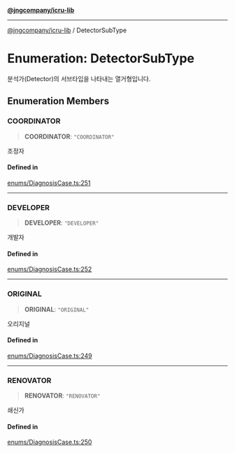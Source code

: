 [**@jngcompany/icru-lib**](../README.md)

***

[@jngcompany/icru-lib](../globals.md) / DetectorSubType

# Enumeration: DetectorSubType

분석가(Detector)의 서브타입을 나타내는 열거형입니다.

## Enumeration Members

### COORDINATOR

> **COORDINATOR**: `"COORDINATOR"`

조정자

#### Defined in

[enums/DiagnosisCase.ts:251](https://github.com/jngcompany/icru-lib/blob/463893065235bd00666c18bdf483558e3b5f75c6/src/enums/DiagnosisCase.ts#L251)

***

### DEVELOPER

> **DEVELOPER**: `"DEVELOPER"`

개발자

#### Defined in

[enums/DiagnosisCase.ts:252](https://github.com/jngcompany/icru-lib/blob/463893065235bd00666c18bdf483558e3b5f75c6/src/enums/DiagnosisCase.ts#L252)

***

### ORIGINAL

> **ORIGINAL**: `"ORIGINAL"`

오리지널

#### Defined in

[enums/DiagnosisCase.ts:249](https://github.com/jngcompany/icru-lib/blob/463893065235bd00666c18bdf483558e3b5f75c6/src/enums/DiagnosisCase.ts#L249)

***

### RENOVATOR

> **RENOVATOR**: `"RENOVATOR"`

쇄신가

#### Defined in

[enums/DiagnosisCase.ts:250](https://github.com/jngcompany/icru-lib/blob/463893065235bd00666c18bdf483558e3b5f75c6/src/enums/DiagnosisCase.ts#L250)
